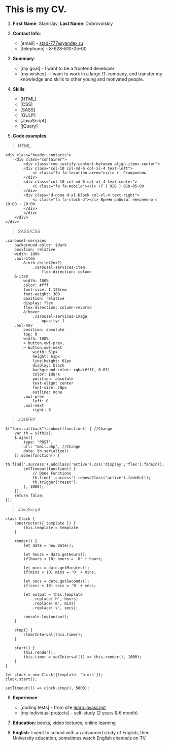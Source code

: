 # This is my CV.

1. **First Name**: Stanislav, **Last Name**: Dobrovolskiy

2. **Contact Info**:
	* [email] - stad-777@yandex.ru
	* [telephone] - 8-928-810-05-00

3. **Summary**:
	* [my goal] - I want to be a frontend developer
	* [my wishes] - I want to work in a large IT-company, and transfer my knowledge and skills to other young and motivated people.

4. **Skills**:
	* [HTML]
	* [CSS]
	* [SASS]
	* [GULP]
	* [JavaScript]
	* [jQuery]

5. **Code examples**:

> HTML
```
<div class="header-contacts">
	<div class="container">
		<div class="row justify-content-between align-items-center">
		<div class="col-10 col-md-6 col-xl-4 text-left">
			<i class="fa fa-location-arrow"></i> г. Ставрополь
		</div>
		<div class="col-10 col-md-6 col-xl-4 text-center">
			<i class="fa fa-mobile"></i> +7 ( 928 ) 810-05-00 
		</div>
		<div class="d-none d-xl-block col-xl-4 text-right">
			<i class="fa fa-clock-o"></i> Время работы: ежедневно с 10:00 - 20:00
		</div>
		</div>
	</div>
</div> 	      
```

> SASS/CSS
```
.carousel-services
	background-color: $dark
	position: relative	
	width: 100%			
	.owl-item
		&:nth-child(2n+2)
			.carousel-services-item
				flex-direction: column
	&-item
		width: 100%
		color: #fff
		font-size: 1.125rem
		font-weight: 300
		position: relative
		display: flex
		flex-direction: column-reverse		
		&:hover
			.carousel-services-image
				opacity: 1	    
	.owl-nav
		position: absolute
		top: 0
		width: 100%
		> button.owl-prev,
		> button.owl-next
			width: 61px
			height: 61px
			line-height: 61px
			display: block
			background-color: rgba(#fff, 0.85)
			color: $dark			
			position: absolute
			text-align: center
			font-size: 28px
			outline: none
		.owl-prev
			left: 0			
		.owl-next
			right: 0
```

> JQUERY
```
$("form.callback").submit(function() { //Change
	var th = $(this);
	$.ajax({
		type: "POST",
		url: "mail.php", //Change
		data: th.serialize()
	}).done(function() {
		th.find('.success').addClass('active').css('display','flex').fadeIn();
		setTimeout(function() {
			// Done Functions
			th.find('.success').removeClass('active').fadeOut();
			th.trigger("reset");
		}, 3000);
	});
	return false;
});
```

> JavaScript
```
class Clock {
	constructor({ template }) {
		this.template = template
	}

	render() {
		let date = new Date();

		let hours = date.getHours();
		if(hours < 10) hours = '0' + hours;

		let mins = date.getMinutes();
		if(mins < 10) mins = '0' + mins;

		let secs = date.getSeconds();
		if(secs < 10) secs = '0' + secs;

		let output = this.template
			.replace('h', hours)
			.replace('m', mins)
			.replace('s', secs);

		console.log(output);	
	}

	stop() {
		clearInterval(this.timer);
	}

	start() {
		this.render();
		this.timer = setInterval(() => this.render(), 1000);
	}
}

let clock = new Clock({template: 'h:m:s'});
clock.start();
	
setTimeout(() => clock.stop(), 5000);
```

6. **Experience**:
	* [coding tests] - from site [learn.javascript](https://learn.javascript.ru/)
	* [my individual projects] - self-study (2 years & 6 month)

7. **Education**:
	books, video lectures, online learning  

8. **English**:
	I went to school with an advanced study of English, then University education,
	sometimes watch English channels on TV.
